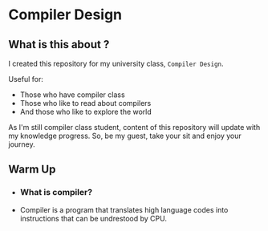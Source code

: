 # Compiler Design

## What is this about ?

I created this repository for my university class, `Compiler Design`.

Useful for:
- Those who have compiler class
- Those who like to read about compilers
- And those who like to explore the world

As I'm still compiler class student, content of this repository will update with my knowledge progress. So, be my guest, take your sit and enjoy your journey.

## Warm Up

- ### What is compiler?
- Compiler is a program that translates high language codes into instructions that can be undrestood by CPU.
